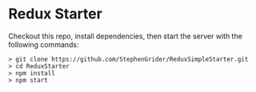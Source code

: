 # Redux Starter

Checkout this repo, install dependencies, then start the server with the following commands:

```
> git clone https://github.com/StephenGrider/ReduxSimpleStarter.git
> cd ReduxStarter
> npm install
> npm start
```
